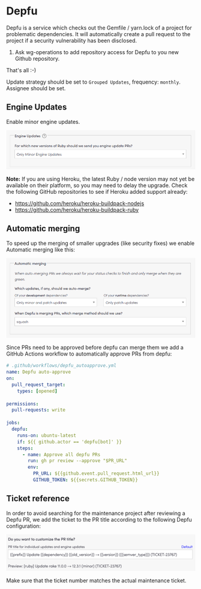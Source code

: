 # Depfu

Depfu is a service which checks out the Gemfile / yarn.lock of a project for problematic
dependencies. It will automatically create a pull request to the project
if a security vulnerability has been disclosed.

1. Ask wg-operations to add repository access for Depfu to you new Github
   repository.

That's all :-)

Update strategy should be set to `Grouped Updates`, frequency: `monthly`. Assignee should be set.

## Engine Updates

Enable minor engine updates.

![Depfu Engine Updates](../images/depfu_engine_updates.png)

**Note:** If you are using Heroku, the latest Ruby / node version may not yet
be available on their platform, so you may need to delay the upgrade. Check the
following GitHub repositories to see if Heroku added support already:

- <https://github.com/heroku/heroku-buildpack-nodejs>
- <https://github.com/heroku/heroku-buildpack-ruby>

## Automatic merging

To speed up the merging of smaller upgrades (like security fixes) we enable
Automatic merging like this:

![Depfu Automatic Merging](../images/depfu_automatic_merging.png)

Since PRs need to be approved before depfu can merge them we add a GitHub
Actions workflow to automatically approve PRs from depfu:

```yaml
# .github/workflows/depfu_autoapprove.yml
name: Depfu auto-approve
on:
  pull_request_target:
    types: [opened]

permissions:
  pull-requests: write

jobs:
  depfu:
    runs-on: ubuntu-latest
    if: ${{ github.actor == 'depfu[bot]' }}
    steps:
      - name: Approve all depfu PRs
        run: gh pr review --approve "$PR_URL"
        env:
          PR_URL: ${{github.event.pull_request.html_url}}
          GITHUB_TOKEN: ${{secrets.GITHUB_TOKEN}}
```

## Ticket reference

In order to avoid searching for the maintenance project after reviewing a Depfu PR,
we add the ticket to the PR title according to the following Depfu configuration:

![Depfu Redmine Ticket PR Title](../images/depfu_pr_title.png)

Make sure that the ticket number matches the actual maintenance ticket.
